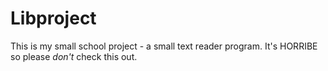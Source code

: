 # Libproject
This is my small school project - a small text reader program. 
It's HORRIBE so please *don't* check this out.

